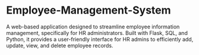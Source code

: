 # Employee-Management-System
A web-based application designed to streamline employee information management, specifically for HR administrators. Built with Flask, SQL, and Python, it provides a user-friendly interface for HR admins to efficiently add, update, view, and delete employee records.

